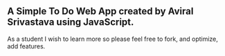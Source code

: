 ## A Simple To Do Web App created by Aviral Srivastava using JavaScript.
As a student I wish to learn more so please feel free to fork, and optimize, add features.


